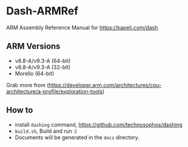 # Dash-ARMRef
ARM Assembly Reference Manual for https://kapeli.com/dash

ARM Versions
----------
- v8.8-A/v9.3-A (64-bit)
- v8.8-A/v9.3-A (32-bit)
- Morello (64-bit)

Grab more from (https://developer.arm.com/architectures/cpu-architecture/a-profile/exploration-tools)

## How to

- install `dashing` command, https://github.com/technosophos/dashing
- `build.sh`, Build and run :)
- Documents will be generated in the `docs` directory.

